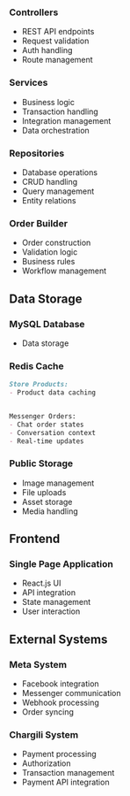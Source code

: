 

### Controllers
- REST API endpoints
- Request validation
- Auth handling
- Route management

### Services
- Business logic
- Transaction handling
- Integration management
- Data orchestration

### Repositories
- Database operations
- CRUD handling
- Query management
- Entity relations

### Order Builder
- Order construction
- Validation logic
- Business rules
- Workflow management

## Data Storage

### MySQL Database
- Data storage


### Redis Cache
```markdown
Store Products:
- Product data caching


Messenger Orders:
- Chat order states
- Conversation context
- Real-time updates
```

### Public Storage
- Image management
- File uploads
- Asset storage
- Media handling

## Frontend

### Single Page Application
- React.js UI
- API integration
- State management
- User interaction

## External Systems

### Meta System
- Facebook integration
- Messenger communication
- Webhook processing
- Order syncing

### Chargili System
- Payment processing
- Authorization
- Transaction management
- Payment API integration